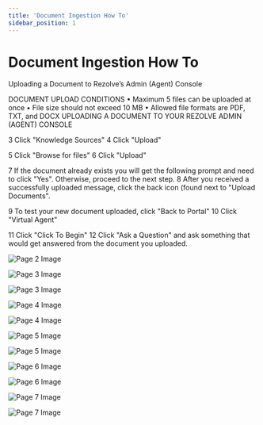 ```yaml
---
title: 'Document Ingestion How To'
sidebar_position: 1
---
```



# Document Ingestion How To



Uploading a Document to
Rezolve’s
Admin (Agent) Console


DOCUMENT UPLOAD CONDITIONS
• Maximum 5 files can be uploaded at once
• File size should not exceed 10 MB
• Allowed file formats are PDF, TXT, and DOCX
UPLOADING A DOCUMENT TO YOUR REZOLVE ADMIN (AGENT) CONSOLE

3 Click "Knowledge Sources"
4 Click "Upload"

5 Click "Browse for files"
6 Click "Upload"

7 If the document already exists you will get the following prompt and need to click "Yes". Otherwise,
proceed to the next step.
8 After you received a successfully uploaded message, click the back icon (found next to "Upload Documents".

9 To test your new document uploaded, click "Back to Portal"
10 Click "Virtual Agent"

11 Click "Click To Begin"
12 Click "Ask a Question" and ask something that would get answered from the document you uploaded.


![Page 2 Image](/img/reference/images/Document-Ingestion-How-To_page2_8.jpeg)

![Page 3 Image](/img/reference/images/Document-Ingestion-How-To_page3_4.png)

![Page 3 Image](/img/reference/images/Document-Ingestion-How-To_page3_5.jpeg)

![Page 4 Image](/img/reference/images/Document-Ingestion-How-To_page4_4.jpeg)

![Page 4 Image](/img/reference/images/Document-Ingestion-How-To_page4_5.jpeg)

![Page 5 Image](/img/reference/images/Document-Ingestion-How-To_page5_4.jpeg)

![Page 5 Image](/img/reference/images/Document-Ingestion-How-To_page5_5.jpeg)

![Page 6 Image](/img/reference/images/Document-Ingestion-How-To_page6_4.jpeg)

![Page 6 Image](/img/reference/images/Document-Ingestion-How-To_page6_5.jpeg)

![Page 7 Image](/img/reference/images/Document-Ingestion-How-To_page7_4.jpeg)

![Page 7 Image](/img/reference/images/Document-Ingestion-How-To_page7_5.jpeg)